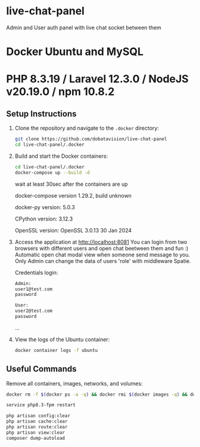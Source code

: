# live-chat-panel
Admin and User auth panel with live chat socket between them

# Docker Ubuntu and MySQL
# PHP 8.3.19 / Laravel 12.3.0 / NodeJS v20.19.0 / npm 10.8.2 

## Setup Instructions

1. Clone the repository and navigate to the `.docker` directory:
   ```bash
   git clone https://github.com/dobatavision/live-chat-panel
   cd live-chat-panel/.docker
   ```

2. Build and start the Docker containers:
   ```bash
   cd live-chat-panel/.docker
   docker-compose up --build -d

   ```
   wait at least 30sec after the containers are up
   
    docker-compose version 1.29.2, build unknown

    docker-py version: 5.0.3

    CPython version: 3.12.3

    OpenSSL version: OpenSSL 3.0.13 30 Jan 2024


3. Access the application at [http://localhost:8081](http://localhost:8081)
   You can login from two browsers with different users and open chat beetween them and fun :)
   Automatic open chat modal view when someone send message to you.
   Only Admin can change the data of users 'role' with middleware Spatie.

   Credentials login:
   ```bash
   Admin:
   user1@test.com
   password
   ```
   ```bash
   User:
   user2@test.com
   password
   ```
   ...



5. View the logs of the Ubuntu container:
   ```bash
   docker container logs -f ubuntu
   ```

## Useful Commands

Remove all containers, images, networks, and volumes:
```bash
docker rm -f $(docker ps -a -q) && docker rmi $(docker images -q) && docker network prune && docker system prune -a -y && docker volume prune -a -y

service php8.3-fpm restart

php artisan config:clear
php artisan cache:clear
php artisan route:clear
php artisan view:clear
composer dump-autoload

```





